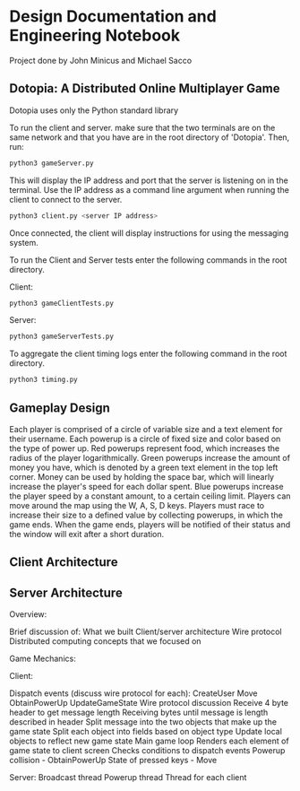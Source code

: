 # Design Documentation and Engineering Notebook

Project done by John Minicus and Michael Sacco

## Dotopia: A Distributed Online Multiplayer Game

Dotopia uses only the Python standard library

To run the client and server. make sure that the two terminals are on the same network and that you have are in the root directory of 'Dotopia'. Then, run:

```bash
python3 gameServer.py
```

This will display the IP address and port that the server is listening on in the terminal. Use the IP address as a command line argument when running the client to connect to the server.

```bash
python3 client.py <server IP address>
```

Once connected, the client will display instructions for using the messaging system.

To run the Client and Server tests enter the following commands in the root directory.

Client:
```bash
python3 gameClientTests.py
```

Server:
```bash
python3 gameServerTests.py
```

To aggregate the client timing logs enter the following command in the root directory.

```bash
python3 timing.py
```

## Gameplay Design

Each player is comprised of a circle of variable size and a text element for their username. Each powerup is a circle of fixed size and color based on the type of power up. Red powerups represent food, which increases the radius of the player logarithmically. Green powerups increase the amount of money you have, which is denoted by a green text element in the top left corner. Money can be used by holding the space bar, which will linearly increase the player's speed for each dollar spent. Blue powerups increase the player speed by a constant amount, to a certain ceiling limit. Players can move around the map using the W, A, S, D keys. Players must race to increase their size to a defined value by collecting powerups, in which the game ends. When the game ends, players will be notified of their status and the window will exit after a short duration.

## Client Architecture

## Server Architecture
Overview:

Brief discussion of:
What we built
Client/server architecture
Wire protocol
Distributed computing concepts that we focused on

Game Mechanics:

Client:

Dispatch events (discuss wire protocol for each):
CreateUser
Move
ObtainPowerUp
UpdateGameState
Wire protocol discussion
Receive 4 byte header to get message length
Receiving bytes until message is length described in header
Split message into the two objects that make up the game state
Split each object into fields based on object type
Update local objects to reflect new game state
Main game loop
Renders each element of game state to client screen
Checks conditions to dispatch events
Powerup collision - ObtainPowerUp
State of pressed keys - Move

Server:
Broadcast thread
Powerup thread
Thread for each client
